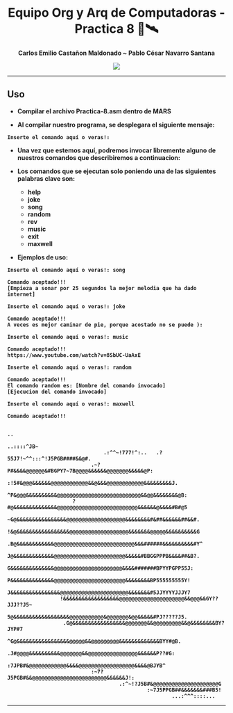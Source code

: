 </div>

<div align="center">
  
# **Equipo Org y Arq de Computadoras - Practica 8** 💽🛰️





<b>Carlos Emilio Castañon Maldonado    ~   Pablo  César Navarro Santana



[![](https://media.tenor.com/30WXBNQ4mhwAAAAC/maxwell-cat-cat.gif)](https://www.youtube.com/watch?v=dQw4w9WgXcQ)

</div>
  
---

## **Uso**

- Compilar el archivo Practica-8.asm dentro de MARS

- Al compilar nuestro programa, se desplegara el siguiente mensaje:
  
```
Inserte el comando aquí o veras!:
```
- Una vez que estemos aquí, podremos invocar libremente alguno de nuestros comandos que describiremos a continuacion:
  
- Los comandos que se ejecutan solo poniendo una de las siguientes palabras clave son: 
  - help
  - joke
  - song
  - random
  - rev 
  - music
  - exit
  - maxwell
  
<!---
- Los comandos que se ejecutan con argumentos ademas de las siguientes palabras clave son: 
  - rev [Archivo a aplicar reversa]
  - cat [Archivo a concatenar 1] [Archivo a concatenar 2]
-->
  
- Ejemplos de uso:
  
```
Inserte el comando aquí o veras!: song
  
Comando aceptado!!!
[Empieza a sonar por 25 segundos la mejor melodia que ha dado internet] 
```
  
```
Inserte el comando aquí o veras!: joke
  
Comando aceptado!!!
A veces es mejor caminar de pie, porque acostado no se puede ):
```

```
Inserte el comando aquí o veras!: music
  
Comando aceptado!!!
https://www.youtube.com/watch?v=8SbUC-UaAxE
```

  
```
Inserte el comando aquí o veras!: random
  
Comando aceptado!!!
El comando random es: [Nombre del comando invocado]
[Ejecucion del comando invocado]
```
  
  
```
Inserte el comando aquí o veras!: maxwell
  
Comando aceptado!!!

                                                                           ..    
                                                                  ..::::^JB~   
                               .:^^~!777!^:..   .?55J7!~^^:::^!J5PGB####&&@#.    
                           .~?P#&&&&@@@@@@&#BGPY7~7B@@@@&&&&&&@@@@@@@&&&&&@P:    
                        :!5#&@@@&&&&&&@@@@@@@@@@@@&&@&&&@@@@@@@@@@@@&&&&&&&&&J.  
                      ^P&@@@&&&&&&&&&&@@@@@@@@@@@@@@@@@@@@@@@@@@@&&@@&&&&&&&&@B: 
                     ?#@&&&&&&&&&&&&&&@@@@@@@@@@@@@@@@@@@@@@@@@@&&&&&&@&&&&#B#@5 
                   ~G@&&&&&&&&&&&&&&&&@@@@@@@@@@@@@@@@@@@&&&&&&&&#&##&&&&&&##&&#.
                  !&@&&&&&&&&&&&&&&&&&@@@@@@@@@@@@@@@@@@@&&&&&&&@@@@@&&&&&&&&&&G 
                 .B@&&&&&&&&&&&&@@@@@@@@@@@@@@@@@@@@@@@@@@&&&######&&&&&&&&&&#Y^ 
                 J@&&&&&&&&&&&&&@@@@@@@@@@@@@@@@@@@@@@@&&&&&#BBGGPPPB&&&&##&B?.  
                 G&&&&&&&&&&&&&&@@@@@@@@@@@@@@@@@@@@@@&&&&#######BPYYPGPP55J:    
                 P&&&&&&&&&&&&&&@@@@@@@@@@@@@@@@@@@@@@@&&&&&&&&BP555555555Y!     
                 J&&&&&&&&&&&&&&&&@@@@@@@@@@@@@@@@@@@@@@&&&&&&&#5JJYYYYJJJY7     
                 !&&&&&&&&&&&&&&&&&&@@@@@@@@@@@@@@@@@@@@@&&@@@&&GY??JJJ??J5~     
                  5@&&&&&&&&&&&&&&&&&&@@@@@@@@@@@&@@@@@@@&@@&&&&&#PJ?????J5.     
                  .G@&&&&&&&&&&&&&&&&&@@@@@@@&&@@@@@@@@@&&@&&&&&&&&BY?JYP#7      
                   ^G@&&&&&&&&&&&&&&&&&@@@@@&&@@@@@@@@@&&&&&&&&&&&&&BYY#@B.      
                    .J#@@@@&&&&&&&&&&@@@@@@@&&@@@@@@@@@@@@@@@@&&&&&&P??#G:       
                      :7JPB#&@@@@@@@@@@@@&&&&@@@@@@@@@@@@@@@@@@&&&&@BJYB^        
                           :~7?J5PGB#&&@@@@@@@@@@@@@@@@@@@@@@@@&&&&&&J!:         
                                    .:^~!?J5B#&@@@@@@@@@@@@@@@@@@@@@G            
                                             :~7J5PPGB##&&&&&&&###B5!            
                                                     ...:^^^::::...              

```
  
---



